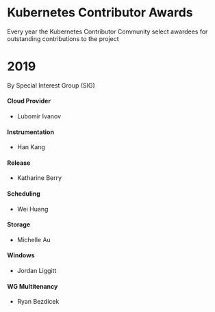 # Kubernetes Contributor Awards

Every year the Kubernetes Contributor Community select awardees for outstanding contributions to the project

# 2019

By Special Interest Group (SIG)

#### Cloud Provider

- Lubomir Ivanov

#### Instrumentation

- Han Kang

#### Release

- Katharine Berry

#### Scheduling

- Wei Huang

#### Storage

- Michelle Au

#### Windows

- Jordan Liggitt

#### WG Multitenancy

- Ryan Bezdicek
